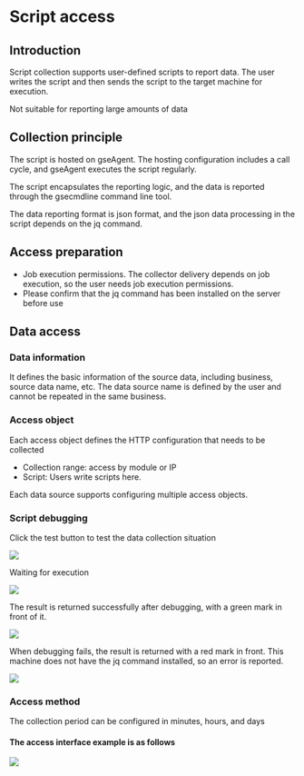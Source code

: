# Script access

## Introduction

Script collection supports user-defined scripts to report data. The user writes the script and then sends the script to the target machine for execution.

Not suitable for reporting large amounts of data

## Collection principle

The script is hosted on gseAgent. The hosting configuration includes a call cycle, and gseAgent executes the script regularly.

The script encapsulates the reporting logic, and the data is reported through the gsecmdline command line tool.

The data reporting format is json format, and the json data processing in the script depends on the jq command.

## Access preparation

* Job execution permissions. The collector delivery depends on job execution, so the user needs job execution permissions.
* Please confirm that the jq command has been installed on the server before use

## Data access

### Data information

It defines the basic information of the source data, including business, source data name, etc. The data source name is defined by the user and cannot be repeated in the same business.

### Access object

Each access object defines the HTTP configuration that needs to be collected

* Collection range: access by module or IP
* Script: Users write scripts here.

Each data source supports configuring multiple access objects.

### Script debugging

Click the test button to test the data collection situation

![](../../../../assets/click_debug_script.png)



Waiting for execution

![](../../../../assets/wait_debug_script.png)

The result is returned successfully after debugging, with a green mark in front of it.

![](../../../../assets/debug_success_script.png)

When debugging fails, the result is returned with a red mark in front. This machine does not have the jq command installed, so an error is reported.

![](../../../../assets/debug_error_script.png)



### Access method

The collection period can be configured in minutes, hours, and days

#### The access interface example is as follows

![](../../../../assets/new_script_access.png)